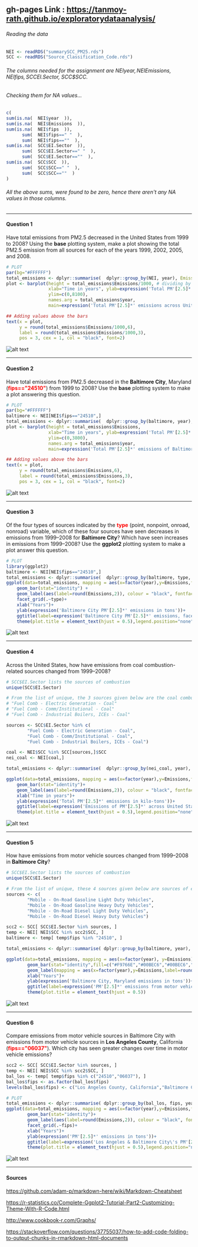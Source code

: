 ## gh-pages Link : https://tanmoy-rath.github.io/exploratorydataanalysis/

###### Reading the data
```R
NEI <- readRDS("summarySCC_PM25.rds")
SCC <- readRDS("Source_Classification_Code.rds")
```
###### The columns needed for the assignment are NEI$year, NEI$Emissions, NEI$fips, SCC$EI.Sector, SCC$SCC.
###### Checking them for NA values...
```R
c(
sum(is.na(  NEI$year  )),
sum(is.na(  NEI$Emissions  )),
sum(is.na(  NEI$fips  )),
      sum(  NEI$fips==" "  ),
      sum(  NEI$fips==""  ),
sum(is.na(  SCC$EI.Sector  )),
      sum(  SCC$EI.Sector==" "  ),
      sum(  SCC$EI.Sector==""  ),
sum(is.na(  SCC$SCC  )),
      sum(  SCC$SCC==" "  ),
      sum(  SCC$SCC==""  )
)
```
###### All the above sums, were found to be zero, hence there aren't any NA values in those columns.
--------------------------------------------------------------------------------------------------
#### Question 1
Have total emissions from PM2.5 decreased in the United States from 1999 to 2008? Using the <strong>base</strong> plotting system, make a plot showing the total PM2.5 emission from all sources for each of the years 1999, 2002, 2005, and 2008.
```R
# PLOT
par(bg="#FFFFFF")
total_emissions <- dplyr::summarise(  dplyr::group_by(NEI, year), Emissions=sum(Emissions)  )
plot <- barplot(height = total_emissions$Emissions/1000, # dividing by 1000 converts y-axis to kilo-tons
                xlab="Time in years", ylab=expression('Total PM'[2.5]*' emissions in Kilo-tons'),
                ylim=c(0,8100),
                names.arg = total_emissions$year,
                main=expression('Total PM'[2.5]*' emissions across United States in Kilo-tons'),col=c("#800080","#D896FF","#BE29EC","#660066"))

## Adding values above the bars
text(x = plot,
     y = round(total_emissions$Emissions/1000,6),
     label = round(total_emissions$Emissions/1000,3),
     pos = 3, cex = 1, col = "black", font=2)
```
![alt text](https://raw.githubusercontent.com/Tanmoy-Rath/exploratorydataanalysis/gh-pages/plot1.png "plot1")

--------------------------------------------------------------------------------------------------
#### Question 2
Have total emissions from PM2.5 decreased in the <strong>Baltimore City</strong>, Maryland (<font color="red"><strong>fips=="24510"</strong></font>) from 1999 to 2008? Use the <strong>base</strong> plotting system to make a plot answering this question.
```R
# PLOT
par(bg="#FFFFFF")
baltimore <- NEI[NEI$fips=="24510",]
total_emissions <- dplyr::summarise(  dplyr::group_by(baltimore, year), Emissions=sum(Emissions)  )
plot <- barplot(height = total_emissions$Emissions,
                xlab="Time in years", ylab=expression('Total PM'[2.5]*' emissions of Baltimore City in tons'),
                ylim=c(0,3800),
                names.arg = total_emissions$year,
                main=expression('Total PM'[2.5]*' emissions of Baltimore City in tons'),col=c("#C22326","#FDB632","#F37338","#801638"))

## Adding values above the bars
text(x = plot,
     y = round(total_emissions$Emissions,6),
     label = round(total_emissions$Emissions,3),
     pos = 3, cex = 1, col = "black", font=2)
```
![alt text](https://raw.githubusercontent.com/Tanmoy-Rath/exploratorydataanalysis/gh-pages/plot2.png "plot2")

--------------------------------------------------------------------------------------------------
#### Question 3
Of the four types of sources indicated by the <font color="red"><strong>type</strong></font> (point, nonpoint, onroad, nonroad) variable, which of these four sources have seen decreases in emissions from 1999–2008 for <strong>Baltimore City</strong>? Which have seen increases in emissions from 1999–2008? Use the <strong>ggplot2</strong> plotting system to make a plot answer this question.
```R
# PLOT
library(ggplot2)
baltimore <- NEI[NEI$fips=="24510",]
total_emissions <- dplyr::summarise(  dplyr::group_by(baltimore, type, year), Emissions=sum(Emissions)  )
ggplot(data=total_emissions, mapping = aes(x=factor(year),y=Emissions,fill=type)) +
    geom_bar(stat="identity") + 
    geom_label(aes(label=round(Emissions,2)), colour = "black", fontface = "bold", fill="white")+
    facet_grid(.~type)+
    xlab("Years")+
    ylab(expression('Baltimore City PM'[2.5]*' emissions in tons'))+
    ggtitle(label=expression('Baltimore City PM'[2.5]*' emissions, faceted by emission type'))+
    theme(plot.title = element_text(hjust = 0.5),legend.position="none")
```
![alt text](https://raw.githubusercontent.com/Tanmoy-Rath/exploratorydataanalysis/gh-pages/plot3.png "plot3")

--------------------------------------------------------------------------------------------------
#### Question 4
Across the United States, how have emissions from coal combustion-related sources changed from 1999–2008?
```R
# SCC$EI.Sector lists the sources of combustion
unique(SCC$EI.Sector)

# From the list of unique, the 3 sources given below are the coal combustion sources
# "Fuel Comb - Electric Generation - Coal"
# "Fuel Comb - Comm/Institutional - Coal"
# "Fuel Comb - Industrial Boilers, ICEs - Coal"

sources <- SCC$EI.Sector %in% c(
        "Fuel Comb - Electric Generation - Coal",
        "Fuel Comb - Comm/Institutional - Coal",
        "Fuel Comb - Industrial Boilers, ICEs - Coal")

coal <- NEI$SCC %in% SCC[sources,]$SCC
nei_coal <- NEI[coal,]

total_emissions <- dplyr::summarise(  dplyr::group_by(nei_coal, year), Emissions=sum(Emissions)/1000  )

ggplot(data=total_emissions, mapping = aes(x=factor(year),y=Emissions,fill=year))+
    geom_bar(stat="identity")+
    geom_label(aes(label=round(Emissions,2)), colour = "black", fontface = "bold", fill="white")+
    xlab("Time in years")+
    ylab(expression('Total PM'[2.5]*' emissions in kilo-tons'))+
    ggtitle(label=expression('Emissions of PM'[2.5]*' across United States from coal combustion-related sources'))+
    theme(plot.title = element_text(hjust = 0.5),legend.position="none")
```
![alt text](https://raw.githubusercontent.com/Tanmoy-Rath/exploratorydataanalysis/gh-pages/plot4.png "plot4")

--------------------------------------------------------------------------------------------------
#### Question 5
How have emissions from motor vehicle sources changed from 1999–2008 in <strong>Baltimore City</strong>?
```R
# SCC$EI.Sector lists the sources of combustion
unique(SCC$EI.Sector)

# From the list of unique, these 4 sources given below are sources of emissions from motor vehicles
sources <- c(
        "Mobile - On-Road Gasoline Light Duty Vehicles",
        "Mobile - On-Road Gasoline Heavy Duty Vehicles",
        "Mobile - On-Road Diesel Light Duty Vehicles",
        "Mobile - On-Road Diesel Heavy Duty Vehicles")

scc2 <- SCC[ SCC$EI.Sector %in% sources, ]
temp <- NEI[ NEI$SCC %in% scc2$SCC, ]
baltimore <- temp[ temp$fips %in% "24510", ]

total_emissions <- dplyr::summarise( dplyr::group_by(baltimore, year), Emissions=sum(Emissions))

ggplot(data=total_emissions, mapping = aes(x=factor(year), y=Emissions))+
        geom_bar(stat="identity",fill=c("#F9766E","#00BEC6","#00BEC6","#F9766E"))+
        geom_label(mapping = aes(x=factor(year),y=Emissions,label=round(Emissions,2)))+
        xlab("Years")+
        ylab(expression('Baltimore City, Maryland emissions in tons'))+
        ggtitle(label=expression('PM'[2.5]*' emissions from motor vehicle sources in Baltimore City, Maryland'))+
        theme(plot.title = element_text(hjust = 0.5))
```
![alt text](https://raw.githubusercontent.com/Tanmoy-Rath/exploratorydataanalysis/gh-pages/plot5.png "plot5")

--------------------------------------------------------------------------------------------------
#### Question 6
Compare emissions from motor vehicle sources in Baltimore City with emissions from motor vehicle sources in <strong>Los Angeles County</strong>, California (<font color="red"><strong>fips=="06037"</strong></font>). Which city has seen greater changes over time in motor vehicle emissions?
```R
scc2 <- SCC[ SCC$EI.Sector %in% sources, ]
temp <- NEI[ NEI$SCC %in% scc2$SCC, ]
bal_los <- temp[ temp$fips %in% c("24510","06037"), ]
bal_los$fips <- as.factor(bal_los$fips)
levels(bal_los$fips) <- c("Los Angeles County, California","Baltimore City, Maryland")

# PLOT
total_emissions <- dplyr::summarise( dplyr::group_by(bal_los, fips, year), Emissions=sum(Emissions) )
ggplot(data=total_emissions, mapping = aes(x=factor(year),y=Emissions,fill=fips))+
        geom_bar(stat="identity")+
        geom_label(aes(label=round(Emissions,2)), colour = "black", fontface = "bold", fill="white")+
        facet_grid(.~fips)+
        xlab("Years")+
        ylab(expression('PM'[2.5]*' emissions in tons'))+
        ggtitle(label=expression('Los Angeles & Baltimore City\'s PM'[2.5]*' emissions in tons'))+
        theme(plot.title = element_text(hjust = 0.5),legend.position="none")
```
![alt text](https://raw.githubusercontent.com/Tanmoy-Rath/exploratorydataanalysis/gh-pages/plot6.png "plot6")

--------------------------------------------------------------------------------------------------

#### Sources

https://github.com/adam-p/markdown-here/wiki/Markdown-Cheatsheet

https://r-statistics.co/Complete-Ggplot2-Tutorial-Part2-Customizing-Theme-With-R-Code.html

http://www.cookbook-r.com/Graphs/

https://stackoverflow.com/questions/37755037/how-to-add-code-folding-to-output-chunks-in-rmarkdown-html-documents